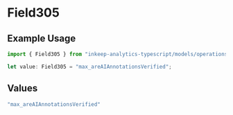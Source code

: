 # Field305

## Example Usage

```typescript
import { Field305 } from "inkeep-analytics-typescript/models/operations";

let value: Field305 = "max_areAIAnnotationsVerified";
```

## Values

```typescript
"max_areAIAnnotationsVerified"
```